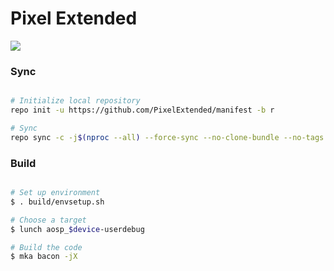 # Pixel Extended #
<img src="https://imgur.com/likQDEZ.png">

### Sync ###

```bash

# Initialize local repository
repo init -u https://github.com/PixelExtended/manifest -b r

# Sync
repo sync -c -j$(nproc --all) --force-sync --no-clone-bundle --no-tags
```

### Build ###

```bash

# Set up environment
$ . build/envsetup.sh

# Choose a target
$ lunch aosp_$device-userdebug

# Build the code
$ mka bacon -jX
```

